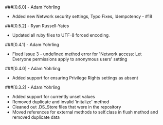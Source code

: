 ###[0.6.0] - Adam Yohrling
 * Added new Network security settings, Typo Fixes, Idempotency - #18

###[0.5.2] - Ryan Russell-Yates
 * Updated all ruby files to UTF-8 forced encoding.

###[0.4.1] - Adam Yohrling
 * Fixed Issue 3 - undefined method error for 'Network access: Let Everyone permissions apply to
   anonymous users' setting

###[0.4.0] - Adam Yohrling
 * Added support for ensuring Privilege Rights settings as absent

###[0.3.2] - Adam Yohrling
 * Added support for currently unset values
 * Removed duplicate and invalid 'initalize' method
 * Cleaned out .DS_Store files that were in the repository
 * Moved references for external methods to self.class in flush method and removed duplicate data
